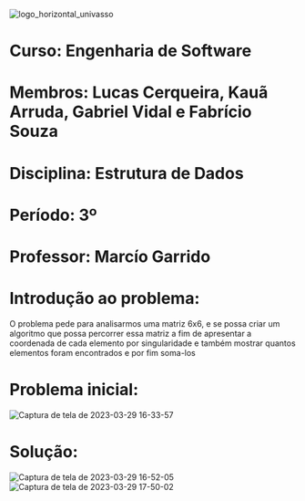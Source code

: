 ![logo_horizontal_univasso](https://user-images.githubusercontent.com/109089875/228641712-ede3aeb8-d3b2-4060-9376-66a921b60c76.svg)

# Curso: Engenharia de Software<br>
# Membros: Lucas Cerqueira, Kauã Arruda, Gabriel Vidal e Fabrício Souza<br>
# Disciplina: Estrutura de Dados<br>
# Período: 3º<br>
# Professor: Marcío Garrido<br>

# Introdução ao problema:

O problema pede para analisarmos uma matriz 6x6, e se possa criar um algoritmo que possa percorrer essa matriz a fim de apresentar a coordenada de cada elemento por singularidade e também mostrar quantos elementos foram encontrados e por fim soma-los

# Problema inicial:

![Captura de tela de 2023-03-29 16-33-57](https://user-images.githubusercontent.com/109089875/228651169-4f34e11c-6de3-4f05-846b-06806e22c4a9.png)

# Solução:

![Captura de tela de 2023-03-29 16-52-05](https://user-images.githubusercontent.com/109089875/228652049-f41ba35d-9e38-4acb-a88e-114409b5f686.png)
![Captura de tela de 2023-03-29 17-50-02](https://user-images.githubusercontent.com/109089875/228664125-67ce45c3-0ccc-459a-ae08-c03d8ec2915d.png)
